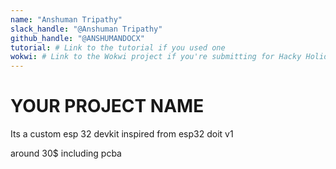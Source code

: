 ```yaml
---
name: "Anshuman Tripathy"
slack_handle: "@Anshuman Tripathy"
github_handle: "@ANSHUMANDOCX"
tutorial: # Link to the tutorial if you used one
wokwi: # Link to the Wokwi project if you're submitting for Hacky Holidays
---
```


# YOUR PROJECT NAME

<!-- Describe your board in 2-3 sentences. What are you making? What will it do? -->
Its a custom esp 32 devkit inspired from esp32 doit v1
<!-- How much is it going to cost? -->
around 30$ including pcba
<!-- Tell us a little bit about your design process. What were some challenges? What helped? ***Totally optional*** -->
